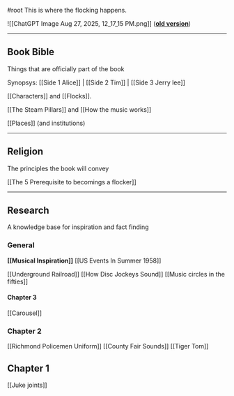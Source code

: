 #root
This is where the flocking happens. 

![[ChatGPT Image Aug 27, 2025, 12_17_15 PM.png]]
(**[old version](https://docs.google.com/document/d/1iwVtBTD-E5vu2gH1bZg4UDK4Tl84ruzERf3vYHZ-_es/)**)

-------
## Book Bible
Things that are officially part of the book

Synopsys: [[Side 1 Alice]] | [[Side 2 Tim]] | [[Side 3 Jerry lee]]

[[Characters]] and [[Flocks]].

[[The Steam Pillars]] and [[How the music works]]

[[Places]] (and institutions)

-----------------------
## Religion
The principles the book will convey

[[The 5 Prerequisite to becomings a flocker]]

--------
## Research
A knowledge base for inspiration and fact finding
### General
**[[Musical Inspiration]]**
[[US Events In Summer 1958]]

[[Underground Railroad]]
[[How Disc Jockeys Sound]]
[[Music circles in the fifties]]
#### Chapter 3
[[Carousel]]

### Chapter 2
[[Richmond Policemen Uniform]]
[[County Fair Sounds]]
[[Tiger Tom]]

## Chapter 1
[[Juke joints]]